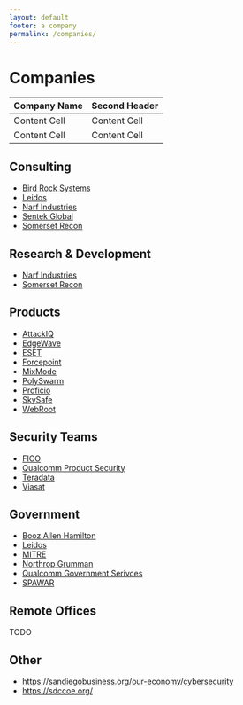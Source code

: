 ```yaml
---
layout: default
footer: a company
permalink: /companies/
---
```


# Companies

| Company Name  | Second Header |
| ------------- | ------------- |
| Content Cell  | Content Cell  |
| Content Cell  | Content Cell  |

## Consulting

* [Bird Rock Systems](https://www.birdrockusa.com/)
* [Leidos](https://www.leidos.com/)
* [Narf Industries](https://narfindustries.com)
* [Sentek Global](https://sentekglobal.com/)
* [Somerset Recon](https://www.somersetrecon.com/)

## Research & Development

* [Narf Industries](https://narfindustries.com)
* [Somerset Recon](https://www.somersetrecon.com/)

## Products

* [AttackIQ](https://www.attackiq.com/)
* [EdgeWave](https://www.edgewave.com/)
* [ESET](https://www.eset.com/us/)
* [Forcepoint](https://www.forcepoint.com/)
* [MixMode](https://mixmode.ai)
* [PolySwarm](https://polyswarm.io/)
* [Proficio](https://www.proficio.com/)
* [SkySafe](https://www.skysafe.io/)
* [WebRoot](https://www.webroot.com)

## Security Teams

* [FICO](https://www.fico.com/)
* [Qualcomm Product Security](https://www.qualcomm.com/company/product-security)
* [Teradata](https://www.teradata.com)
* [Viasat](https://www.viasat.com/)

## Government

* [Booz Allen Hamilton](https://www.boozallen.com/)
* [Leidos](https://www.leidos.com/)
* [MITRE](https://www.mitre.org/)
* [Northrop Grumman](https://www.northropgrumman.com)
* [Qualcomm Government Serivces](https://www.qualcomm.com/)
* [SPAWAR](https://www.public.navy.mil/spawar/Pages/default.aspx)

## Remote Offices

TODO

## Other

* https://sandiegobusiness.org/our-economy/cybersecurity
* https://sdccoe.org/
